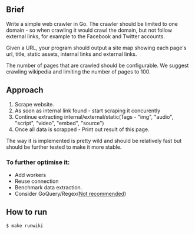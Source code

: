 ##  Brief
Write a simple web crawler in Go. The crawler should be limited to one domain - so when crawling it would crawl the domain, but not follow external links, for example to the Facebook and Twitter accounts.

Given a URL, your program should output a site map showing each page's url, title, static assets, internal links and external links.

The number of pages that are crawled should be configurable. We suggest crawling wikipedia and limiting the number of pages to 100.

##  Approach
1. Scrape website.
2. As soon as internal link found - start scraping it concurently
3. Continue extracting internal/external/static(Tags - "img", "audio", "script", "video", "embed", "source")
4. Once all data is scrapped - Print out result of this page.

The way it is implemented is pretty wild and should be relatively fast but should be further tested to make it more stable.

### To further optimise it:
- Add workers
- Reuse connection
- Benchmark data extraction. 
- Consider GoQuery/Regex([Not recommended](https://stackoverflow.com/questions/1732348/regex-match-open-tags-except-xhtml-self-contained-tags/1732454#1732454))


## How to run
```$ make runwiki```  
